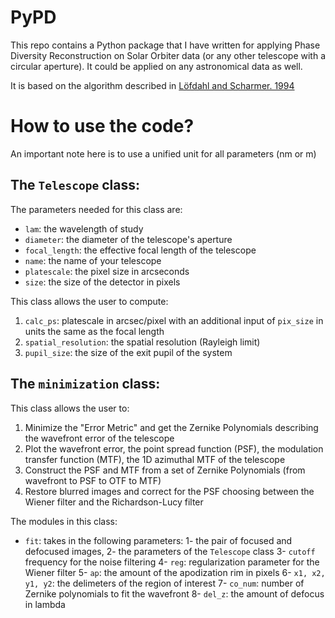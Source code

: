 # PyPD

This repo contains a Python package that I have written for applying Phase Diversity Reconstruction on Solar Orbiter data (or any other telescope with a circular aperture). It could be applied on any astronomical data as well. 

It is based on the algorithm described in [Löfdahl and Scharmer. 1994](http://adsabs.harvard.edu/full/1994A&AS..107..243L)

# How to use the code?
An important note here is to use a unified unit for all parameters (nm or m)

## The `Telescope` class:
The parameters needed for this class are:
- `lam`: the wavelength of study
- `diameter`: the diameter of the telescope's aperture 
- `focal_length`: the effective focal length of the telescope
- `name`: the name of your telescope
- `platescale`: the pixel size in arcseconds
- `size`: the size of the detector in pixels

This class allows the user to compute:
1. `calc_ps`: platescale in arcsec/pixel with an additional input of `pix_size` in units the same as the focal length
2. `spatial_resolution`: the spatial resolution (Rayleigh limit)
3. `pupil_size`: the size of the exit pupil of the system 

## The `minimization` class:

This class allows the user to:

1. Minimize the "Error Metric" and get the Zernike Polynomials describing the wavefront error of the telescope
2. Plot the wavefront error, the point spread function (PSF), the modulation transfer function (MTF), the 1D azimuthal MTF of the telescope 
3. Construct the PSF and MTF from a set of Zernike Polynomials (from wavefront to PSF to OTF to MTF)
4. Restore blurred images and correct for the PSF choosing between the Wiener filter and the Richardson-Lucy filter

The modules in this class:
-  `fit`: takes in the following parameters:
  1- the pair of focused and defocused images, 
  2- the parameters of the `Telescope` class
  3- `cutoff` frequency for the noise filtering
  4-  `reg`: regularization parameter for the Wiener filter
  5- `ap`: the amount of the apodization rim in pixels
  6- `x1, x2, y1, y2`: the delimeters of the region of interest
  7- `co_num`: number of Zernike polynomials to fit the wavefront
  8- `del_z`: the amount of defocus in lambda
